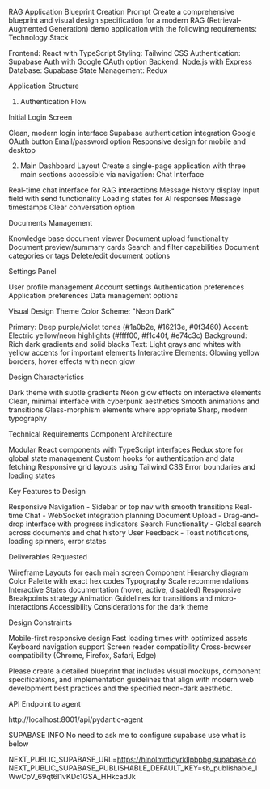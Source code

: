 RAG Application Blueprint Creation Prompt
Create a comprehensive blueprint and visual design specification for a modern RAG (Retrieval-Augmented Generation) demo application with the following requirements:
Technology Stack

Frontend: React with TypeScript
Styling: Tailwind CSS
Authentication: Supabase Auth with Google OAuth option
Backend: Node.js with Express
Database: Supabase
State Management: Redux

Application Structure

1. Authentication Flow

Initial Login Screen

Clean, modern login interface
Supabase authentication integration
Google OAuth button
Email/password option
Responsive design for mobile and desktop

2. Main Dashboard Layout
   Create a single-page application with three main sections accessible via navigation:
   Chat Interface

Real-time chat interface for RAG interactions
Message history display
Input field with send functionality
Loading states for AI responses
Message timestamps
Clear conversation option

Documents Management

Knowledge base document viewer
Document upload functionality
Document preview/summary cards
Search and filter capabilities
Document categories or tags
Delete/edit document options

Settings Panel

User profile management
Account settings
Authentication preferences
Application preferences
Data management options

Visual Design Theme
Color Scheme: "Neon Dark"

Primary: Deep purple/violet tones (#1a0b2e, #16213e, #0f3460)
Accent: Electric yellow/neon highlights (#ffff00, #f1c40f, #e74c3c)
Background: Rich dark gradients and solid blacks
Text: Light grays and whites with yellow accents for important elements
Interactive Elements: Glowing yellow borders, hover effects with neon glow

Design Characteristics

Dark theme with subtle gradients
Neon glow effects on interactive elements
Clean, minimal interface with cyberpunk aesthetics
Smooth animations and transitions
Glass-morphism elements where appropriate
Sharp, modern typography

Technical Requirements
Component Architecture

Modular React components with TypeScript interfaces
Redux store for global state management
Custom hooks for authentication and data fetching
Responsive grid layouts using Tailwind CSS
Error boundaries and loading states

Key Features to Design

Responsive Navigation - Sidebar or top nav with smooth transitions
Real-time Chat - WebSocket integration planning
Document Upload - Drag-and-drop interface with progress indicators
Search Functionality - Global search across documents and chat history
User Feedback - Toast notifications, loading spinners, error states

Deliverables Requested

Wireframe Layouts for each main screen
Component Hierarchy diagram
Color Palette with exact hex codes
Typography Scale recommendations
Interactive States documentation (hover, active, disabled)
Responsive Breakpoints strategy
Animation Guidelines for transitions and micro-interactions
Accessibility Considerations for the dark theme

Design Constraints

Mobile-first responsive design
Fast loading times with optimized assets
Keyboard navigation support
Screen reader compatibility
Cross-browser compatibility (Chrome, Firefox, Safari, Edge)

Please create a detailed blueprint that includes visual mockups, component specifications, and implementation guidelines that align with modern web development best practices and the specified neon-dark aesthetic.



API Endpoint to agent

http://localhost:8001/api/pydantic-agent

SUPABASE INFO
No need to ask me to configure supabase use what is below



NEXT_PUBLIC_SUPABASE_URL=https://hlnolmntioyrkllpbpbg.supabase.co
NEXT_PUBLIC_SUPABASE_PUBLISHABLE_DEFAULT_KEY=sb_publishable_lWwCpV_69qt6I1vKDc1GSA_HHkcadJk
